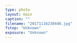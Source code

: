 ```yaml
---
type: photo
layout: main
caption: ""
filename: "20171116230440.jpg"
fstop: "Unknown"
exposure: "Unknown"
---
```

